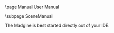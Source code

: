 \page Manual User Manual

\subpage SceneManual

The Madgine is best started directly out of your IDE.